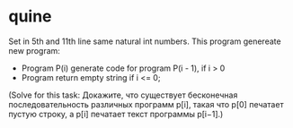 # quine
   Set in 5th and 11th line same natural int numbers.
   This program genereate new program:
   - Program P(i) generate code for program P(i - 1), if i > 0
   - Program return empty string if i <= 0;
   
   (Solve for this task: Докажите, что существует бесконечная последовательность различных программ p[i], такая что p[0] печатает пустую строку, а p[i] печатает текст программы p[i−1].)
